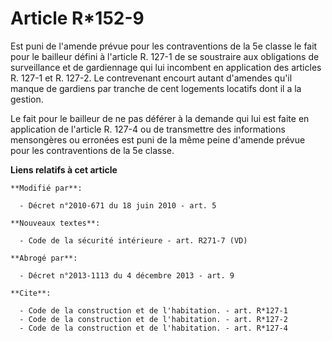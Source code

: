 # Article R*152-9

Est puni de l'amende prévue pour les contraventions de la 5e classe le fait pour le bailleur défini à l'article R. 127-1 de
se soustraire aux obligations de surveillance et de gardiennage qui lui incombent en application des articles R. 127-1 et R.
127-2. Le contrevenant encourt autant d'amendes qu'il manque de gardiens par tranche de cent logements locatifs dont il a la
gestion. 

Le fait pour le bailleur de ne pas déférer à la demande qui lui est faite en application de l'article R. 127-4 ou de
transmettre des informations mensongères ou erronées est puni de la même peine d'amende prévue pour les contraventions de la
5e classe.

**Liens relatifs à cet article**

	**Modifié par**:

	  - Décret n°2010-671 du 18 juin 2010 - art. 5

	**Nouveaux textes**:

	  - Code de la sécurité intérieure - art. R271-7 (VD)

	**Abrogé par**:

	  - Décret n°2013-1113 du 4 décembre 2013 - art. 9

	**Cite**:

	  - Code de la construction et de l'habitation. - art. R*127-1
	  - Code de la construction et de l'habitation. - art. R*127-2
	  - Code de la construction et de l'habitation. - art. R*127-4

